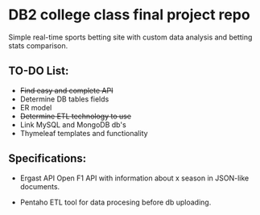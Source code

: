 # DB2 college class final project repo
Simple real-time sports betting site with custom data analysis and betting stats comparison.

## TO-DO List:

- ~~Find easy and complete API~~
- Determine DB tables fields
- ER model
- ~~Determine ETL technology to use~~
- Link MySQL and MongoDB db's
- Thymeleaf templates and functionality

## Specifications:
- Ergast API
Open F1 API with information about x season in JSON-like documents.

- Pentaho
ETL tool for data procesing before db uploading.
